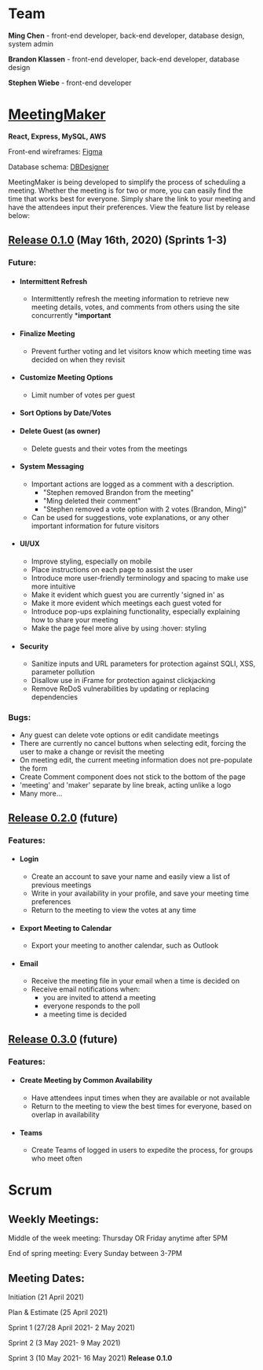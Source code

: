 # **Team**

**Ming Chen** - front-end developer, back-end developer, database design, system admin

**Brandon Klassen** - front-end developer, back-end developer, database design

**Stephen Wiebe** - front-end developer

# [**MeetingMaker**](https://www.meetingmaker.ca)

**React, Express, MySQL, AWS**

Front-end wireframes: [Figma](https://www.figma.com/file/HneCp15EqwKI3064FjuijC/meetingmaker)

Database schema: [DBDesigner](https://dbdesigner.page.link/qtrAR5PFpRhqWBDJ8)

MeetingMaker is being developed to simplify the process of scheduling a meeting. Whether the meeting is for two or more, you can easily find the time that works best for everyone. Simply share the link to your meeting and have the attendees input their preferences. View the feature list by release below:

## <u>[Release 0.1.0](https://github.com/Meeting-Maker/Front_End/releases)</u>  (May 16th, 2020) (Sprints 1-3)

### **Future:**

- #### Intermittent Refresh

  - Intermittently refresh the meeting information to retrieve new meeting details, votes, and comments from others using the site concurrently ***important**

- #### Finalize Meeting

  - Prevent further voting and let visitors know which meeting time was decided on when they revisit

- #### Customize Meeting Options

  - Limit number of votes per guest

- #### Sort Options by Date/Votes

- #### Delete Guest (as owner)

  - Delete guests and their votes from the meetings

- #### System Messaging

  - Important actions are logged as a comment with a description. 
    - "Stephen removed Brandon from the meeting"
    - "Ming deleted their comment"
    - "Stephen removed a vote option with 2 votes (Brandon, Ming)"
  - Can be used for suggestions, vote explanations, or any other important information for future visitors

- #### UI/UX

  - Improve styling, especially on mobile
  - Place instructions on each page to assist the user
  - Introduce more user-friendly terminology and spacing to make use more intuitive
  - Make it evident which guest you are currently 'signed in' as
  - Make it more evident which meetings each guest voted for
  - Introduce pop-ups explaining functionality, especially explaining how to share your meeting
  - Make the page feel more alive by using :hover: styling

- #### Security

  - Sanitize inputs and URL parameters for protection against SQLI, XSS, parameter pollution
  - Disallow use in iFrame for protection against clickjacking
  - Remove ReDoS vulnerabilities by updating or replacing dependencies

### **Bugs:**

- Any guest can delete vote options or edit candidate meetings
- There are currently no cancel buttons when selecting edit, forcing the user to make a change or revisit the meeting
- On meeting edit, the current meeting information does not pre-populate the form
- Create Comment component does not stick to the bottom of the page
- 'meeting' and 'maker' separate by line break, acting unlike a logo
- Many more...

## <u>Release 0.2.0</u>  (future)

### **Features:**

- #### Login

  - Create an account to save your name and easily view a list of previous meetings
  - Write in your availability in your profile, and save your meeting time preferences
  - Return to the meeting to view the votes at any time

- #### Export Meeting to Calendar

  - Export your meeting to another calendar, such as Outlook

- #### Email

  - Receive the meeting file in your email when a time is decided on
  - Receive email notifications when:
    - you are invited to attend a meeting
    - everyone responds to the poll
    - a meeting time is decided

## <u>Release 0.3.0</u>  (future)

### **Features:**

- #### Create Meeting by Common Availability

  - Have attendees input times when they are available or not available
  - Return to the meeting to view the best times for everyone, based on overlap in availability

- #### Teams

  - Create Teams of logged in users to expedite the process, for groups who meet often

# **Scrum**

## Weekly Meetings:

Middle of the week meeting: Thursday OR Friday anytime after 5PM

End of spring meeting: Every Sunday between 3-7PM

## Meeting Dates:

Initiation (21 April 2021)

Plan & Estimate (25 April 2021)

Sprint 1 (27/28 April 2021- 2 May 2021)

Sprint 2 (3 May 2021- 9 May 2021)

Sprint 3 (10 May 2021- 16 May 2021) **Release 0.1.0**
